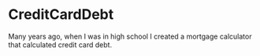 # CreditCardDebt
Many years ago, when I was in high school I created a mortgage calculator that calculated credit card debt.
